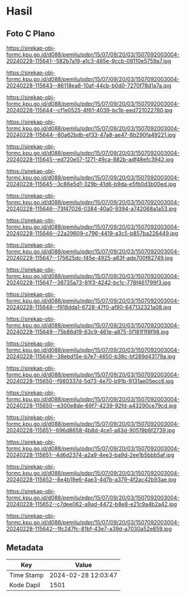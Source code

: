 # Hasil

## Foto C Plano

https://sirekap-obj-formc.kpu.go.id/d088/pemilu/pdpr/15/07/09/20/03/1507092003004-20240228-115641--582b7a19-a1c3-465e-9ccb-08110e5759a7.jpg

https://sirekap-obj-formc.kpu.go.id/d088/pemilu/pdpr/15/07/09/20/03/1507092003004-20240228-115643--86118ea8-10af-44cb-b0d0-7270f78d1a7a.jpg

https://sirekap-obj-formc.kpu.go.id/d088/pemilu/pdpr/15/07/09/20/03/1507092003004-20240228-115644--cf1e0525-4f61-4039-bc1b-eed721022780.jpg

https://sirekap-obj-formc.kpu.go.id/d088/pemilu/pdpr/15/07/09/20/03/1507092003004-20240228-115644--80a62bdb-ef33-47a8-ae47-8b290fa49221.jpg

https://sirekap-obj-formc.kpu.go.id/d088/pemilu/pdpr/15/07/09/20/03/1507092003004-20240228-115645--ed720e57-1271-49ca-882b-adf48efc3942.jpg

https://sirekap-obj-formc.kpu.go.id/d088/pemilu/pdpr/15/07/09/20/03/1507092003004-20240228-115645--3c86e5d1-329b-41d6-b9da-e5fb0d3b00ed.jpg

https://sirekap-obj-formc.kpu.go.id/d088/pemilu/pdpr/15/07/09/20/03/1507092003004-20240228-115646--73f47026-0384-40a0-9394-a742068a1a53.jpg

https://sirekap-obj-formc.kpu.go.id/d088/pemilu/pdpr/15/07/09/20/03/1507092003004-20240228-115646--22a29609-c796-4419-a3c5-b857ba226449.jpg

https://sirekap-obj-formc.kpu.go.id/d088/pemilu/pdpr/15/07/09/20/03/1507092003004-20240228-115647--175625dc-f45e-4925-a63f-ade700f82749.jpg

https://sirekap-obj-formc.kpu.go.id/d088/pemilu/pdpr/15/07/09/20/03/1507092003004-20240228-115647--38735a73-81f3-4242-bc1c-778f461799f3.jpg

https://sirekap-obj-formc.kpu.go.id/d088/pemilu/pdpr/15/07/09/20/03/1507092003004-20240228-115648--f918dda1-6728-47f0-af90-647132321a08.jpg

https://sirekap-obj-formc.kpu.go.id/d088/pemilu/pdpr/15/07/09/20/03/1507092003004-20240228-115649--75b86d19-63c9-461e-a875-5f181f1f8f98.jpg

https://sirekap-obj-formc.kpu.go.id/d088/pemilu/pdpr/15/07/09/20/03/1507092003004-20240228-115649--38ebd15e-b7e7-4650-b38c-bf289d43179a.jpg

https://sirekap-obj-formc.kpu.go.id/d088/pemilu/pdpr/15/07/09/20/03/1507092003004-20240228-115650--f980337d-5d73-4e70-b91b-9131ae05ecc6.jpg

https://sirekap-obj-formc.kpu.go.id/d088/pemilu/pdpr/15/07/09/20/03/1507092003004-20240228-115650--e300e8de-69f7-4239-92fd-a43290ce79cd.jpg

https://sirekap-obj-formc.kpu.go.id/d088/pemilu/pdpr/15/07/09/20/03/1507092003004-20240228-115651--696d8658-4b8d-4ce1-a83d-90519b6f2739.jpg

https://sirekap-obj-formc.kpu.go.id/d088/pemilu/pdpr/15/07/09/20/03/1507092003004-20240228-115651--4d6d2374-a2a9-4ee3-ba9d-2ee1b5bbb5af.jpg

https://sirekap-obj-formc.kpu.go.id/d088/pemilu/pdpr/15/07/09/20/03/1507092003004-20240228-115652--8e4b19e6-4ae3-4d7b-a379-4f2ac42b93ae.jpg

https://sirekap-obj-formc.kpu.go.id/d088/pemilu/pdpr/15/07/09/20/03/1507092003004-20240228-115652--c7dee062-a9ad-4472-b8e8-e21c9a4b2a42.jpg

https://sirekap-obj-formc.kpu.go.id/d088/pemilu/pdpr/15/07/09/20/03/1507092003004-20240228-115642--1fc247fc-81bf-43e7-a39d-a7030a52e859.jpg


## Metadata

| Key        | Value               |
| ---------- | ------------------- |
| Time Stamp | 2024-02-28 12:03:47 |
| Kode Dapil | 1501                |




